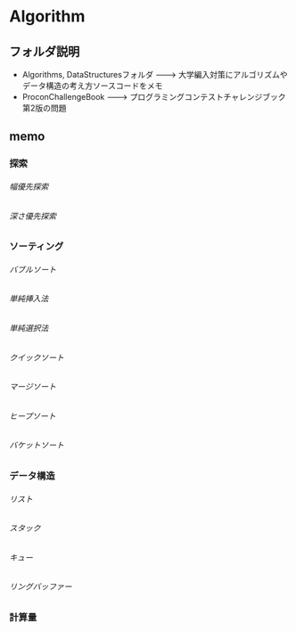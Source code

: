 Algorithm
=========

## フォルダ説明

- Algorithms, DataStructuresフォルダ
---> 大学編入対策にアルゴリズムやデータ構造の考え方ソースコードをメモ
- ProconChallengeBook
---> プログラミングコンテストチャレンジブック第2版の問題

## memo

### 探索
###### 幅優先探索
###### 深さ優先探索


### ソーティング
###### バブルソート
###### 単純挿入法
###### 単純選択法
###### クイックソート
###### マージソート
###### ヒープソート
###### バケットソート

### データ構造
###### リスト
###### スタック
###### キュー
###### リングバッファー

### 計算量




